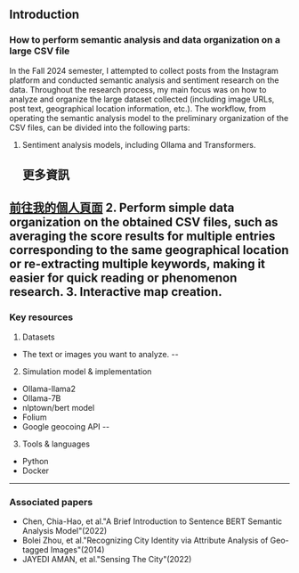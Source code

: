 ## Introduction 
### How to perform semantic analysis and data organization on a large CSV file
In the Fall 2024 semester, I attempted to collect posts from the Instagram platform and conducted semantic analysis and sentiment research on the data. Throughout the research process, my main focus was on how to analyze and organize the large dataset collected (including image URLs, post text, geographical location information, etc.). The workflow, from operating the semantic analysis model to the preliminary organization of the CSV files, can be divided into the following parts:
1. Sentiment analysis models, including Ollama and Transformers.
   ## 更多資訊
[前往我的個人頁面](D:\重要資料\桌面\Shape-of-Memory\text_analysis.md)
2. Perform simple data organization on the obtained CSV files, such as averaging the score results for multiple entries corresponding to the same geographical location or re-extracting multiple keywords, making it easier for quick reading or phenomenon research.
3. Interactive map creation.
--- 
### Key resources
1. Datasets
- The text or images you want to analyze.
-- 
2.  Simulation model & implementation
- Ollama-llama2 
- Ollama-7B 
- nlptown/bert model 
- Folium
- Google geocoing API
-- 
3. Tools & languages
- Python
- Docker
--- 
### Associated papers
- Chen, Chia-Hao, et al."A Brief Introduction to Sentence BERT Semantic Analysis Model"(2022)
- Bolei Zhou, et al."Recognizing City Identity via Attribute Analysis of Geo-tagged Images"(2014)
- JAYEDI AMAN, et al."Sensing The City"(2022)
